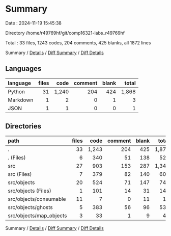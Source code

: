 # Summary

Date : 2024-11-19 15:45:38

Directory /home/r49769hf/git/comp16321-labs_r49769hf

Total : 33 files,  1243 codes, 204 comments, 425 blanks, all 1872 lines

Summary / [Details](details.md) / [Diff Summary](diff.md) / [Diff Details](diff-details.md)

## Languages
| language | files | code | comment | blank | total |
| :--- | ---: | ---: | ---: | ---: | ---: |
| Python | 31 | 1,240 | 204 | 424 | 1,868 |
| Markdown | 1 | 2 | 0 | 1 | 3 |
| JSON | 1 | 1 | 0 | 0 | 1 |

## Directories
| path | files | code | comment | blank | total |
| :--- | ---: | ---: | ---: | ---: | ---: |
| . | 33 | 1,243 | 204 | 425 | 1,872 |
| . (Files) | 6 | 340 | 51 | 138 | 529 |
| src | 27 | 903 | 153 | 287 | 1,343 |
| src (Files) | 7 | 379 | 82 | 140 | 601 |
| src/objects | 20 | 524 | 71 | 147 | 742 |
| src/objects (Files) | 1 | 101 | 14 | 31 | 146 |
| src/objects/consumable | 11 | 7 | 0 | 11 | 18 |
| src/objects/ghosts | 5 | 383 | 56 | 96 | 535 |
| src/objects/map_objects | 3 | 33 | 1 | 9 | 43 |

Summary / [Details](details.md) / [Diff Summary](diff.md) / [Diff Details](diff-details.md)